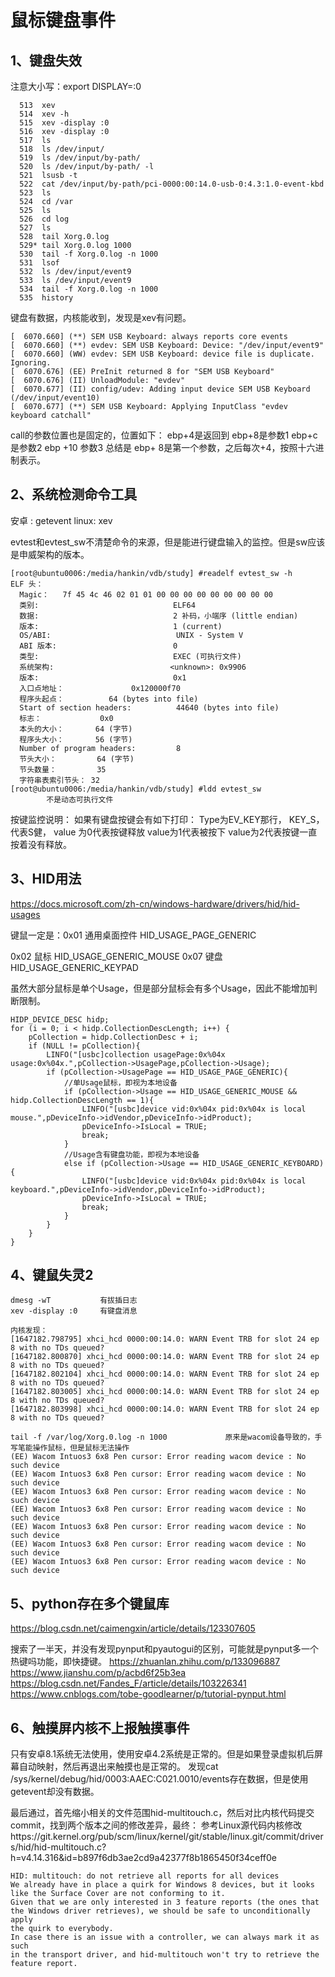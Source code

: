 # 鼠标键盘事件

## 1、键盘失效
注意大小写：export DISPLAY=:0

```
  513  xev
  514  xev -h
  515  xev -display :0
  516  xev -display :0
  517  ls
  518  ls /dev/input/
  519  ls /dev/input/by-path/
  520  ls /dev/input/by-path/ -l
  521  lsusb -t
  522  cat /dev/input/by-path/pci-0000:00:14.0-usb-0:4.3:1.0-event-kbd
  523  ls
  524  cd /var
  525  ls
  526  cd log
  527  ls
  528  tail Xorg.0.log
  529* tail Xorg.0.log 1000
  530  tail -f Xorg.0.log -n 1000
  531  lsof
  532  ls /dev/input/event9
  533  ls /dev/input/event9
  534  tail -f Xorg.0.log -n 1000
  535  history
```

键盘有数据，内核能收到，发现是xev有问题。
```
[  6070.660] (**) SEM USB Keyboard: always reports core events
[  6070.660] (**) evdev: SEM USB Keyboard: Device: "/dev/input/event9"
[  6070.660] (WW) evdev: SEM USB Keyboard: device file is duplicate. Ignoring.
[  6070.676] (EE) PreInit returned 8 for "SEM USB Keyboard"
[  6070.676] (II) UnloadModule: "evdev"
[  6070.677] (II) config/udev: Adding input device SEM USB Keyboard (/dev/input/event10)
[  6070.677] (**) SEM USB Keyboard: Applying InputClass "evdev keyboard catchall"
```

call的参数位置也是固定的，位置如下：
ebp+4是返回到
ebp+8是参数1
ebp+c 是参数2
ebp +10 参数3
总结是 ebp+ 8是第一个参数，之后每次+4，按照十六进制表示。

## 2、系统检测命令工具
安卓 : getevent
linux: xev

evtest和evtest_sw不清楚命令的来源，但是能进行键盘输入的监控。但是sw应该是申威架构的版本。
```
[root@ubuntu0006:/media/hankin/vdb/study] #readelf evtest_sw -h
ELF 头：
  Magic：   7f 45 4c 46 02 01 01 00 00 00 00 00 00 00 00 00
  类别:                              ELF64
  数据:                              2 补码，小端序 (little endian)
  版本:                              1 (current)
  OS/ABI:                            UNIX - System V
  ABI 版本:                          0
  类型:                              EXEC (可执行文件)
  系统架构:                          <unknown>: 0x9906
  版本:                              0x1
  入口点地址：               0x120000f70
  程序头起点：          64 (bytes into file)
  Start of section headers:          44640 (bytes into file)
  标志：             0x0
  本头的大小：       64 (字节)
  程序头大小：       56 (字节)
  Number of program headers:         8
  节头大小：         64 (字节)
  节头数量：         35
  字符串表索引节头： 32
[root@ubuntu0006:/media/hankin/vdb/study] #ldd evtest_sw
        不是动态可执行文件
```
按键监控说明：
如果有键盘按键会有如下打印：
Type为EV_KEY那行， KEY_S， 代表S健，
 value 为0代表按键释放
 value为1代表被按下
 value为2代表按键一直按着没有释放。

## 3、HID用法
https://docs.microsoft.com/zh-cn/windows-hardware/drivers/hid/hid-usages

键鼠一定是：0x01	通用桌面控件	HID_USAGE_PAGE_GENERIC

0x02	鼠标	HID_USAGE_GENERIC_MOUSE
0x07	键盘	HID_USAGE_GENERIC_KEYPAD

虽然大部分鼠标是单个Usage，但是部分鼠标会有多个Usage，因此不能增加判断限制。
```
HIDP_DEVICE_DESC hidp;
for (i = 0; i < hidp.CollectionDescLength; i++) {
    pCollection = hidp.CollectionDesc + i;
    if (NULL != pCollection){
        LINFO("[usbc]collection usagePage:0x%04x usage:0x%04x.",pCollection->UsagePage,pCollection->Usage);
        if (pCollection->UsagePage == HID_USAGE_PAGE_GENERIC){
            //单Usage鼠标，即视为本地设备
            if (pCollection->Usage == HID_USAGE_GENERIC_MOUSE && hidp.CollectionDescLength == 1){
                LINFO("[usbc]device vid:0x%04x pid:0x%04x is local mouse.",pDeviceInfo->idVendor,pDeviceInfo->idProduct);
                pDeviceInfo->IsLocal = TRUE;
                break;
            }
            //Usage含有键盘功能，即视为本地设备
            else if (pCollection->Usage == HID_USAGE_GENERIC_KEYBOARD){
                LINFO("[usbc]device vid:0x%04x pid:0x%04x is local keyboard.",pDeviceInfo->idVendor,pDeviceInfo->idProduct);
                pDeviceInfo->IsLocal = TRUE;
                break;
            }
        }
    }
}
```

## 4、键鼠失灵2
```
dmesg -wT           有拔插日志
xev -display :0     有键盘消息

内核发现：
[1647182.798795] xhci_hcd 0000:00:14.0: WARN Event TRB for slot 24 ep 8 with no TDs queued?
[1647182.800870] xhci_hcd 0000:00:14.0: WARN Event TRB for slot 24 ep 8 with no TDs queued?
[1647182.802104] xhci_hcd 0000:00:14.0: WARN Event TRB for slot 24 ep 8 with no TDs queued?
[1647182.803005] xhci_hcd 0000:00:14.0: WARN Event TRB for slot 24 ep 8 with no TDs queued?
[1647182.803998] xhci_hcd 0000:00:14.0: WARN Event TRB for slot 24 ep 8 with no TDs queued?

tail -f /var/log/Xorg.0.log -n 1000             原来是wacom设备导致的，手写笔能操作鼠标，但是鼠标无法操作
(EE) Wacom Intuos3 6x8 Pen cursor: Error reading wacom device : No such device
(EE) Wacom Intuos3 6x8 Pen cursor: Error reading wacom device : No such device
(EE) Wacom Intuos3 6x8 Pen cursor: Error reading wacom device : No such device
(EE) Wacom Intuos3 6x8 Pen cursor: Error reading wacom device : No such device
(EE) Wacom Intuos3 6x8 Pen cursor: Error reading wacom device : No such device
(EE) Wacom Intuos3 6x8 Pen cursor: Error reading wacom device : No such device
(EE) Wacom Intuos3 6x8 Pen cursor: Error reading wacom device : No such device
```

## 5、python存在多个键鼠库
https://blog.csdn.net/caimengxin/article/details/123307605


搜索了一半天，并没有发现pynput和pyautogui的区别，可能就是pynput多一个热键吗功能，即快捷键。
https://zhuanlan.zhihu.com/p/133096887
https://www.jianshu.com/p/acbd6f25b3ea
https://blog.csdn.net/Fandes_F/article/details/103226341
https://www.cnblogs.com/tobe-goodlearner/p/tutorial-pynput.html


## 6、触摸屏内核不上报触摸事件
只有安卓8.1系统无法使用，使用安卓4.2系统是正常的。但是如果登录虚拟机后屏幕自动映射，然后再退出来触摸也是正常的。
发现cat /sys/kernel/debug/hid/0003\:AAEC\:C021.0010/events存在数据，但是使用getevent却没有数据。

最后通过，首先缩小相关的文件范围hid-multitouch.c，然后对比内核代码提交commit，找到两个版本之间的修改差异，最终：
参考Linux源代码内核修改https://git.kernel.org/pub/scm/linux/kernel/git/stable/linux.git/commit/drivers/hid/hid-multitouch.c?h=v4.14.316&id=b897f6db3ae2cd9a42377f8b1865450f34ceff0e
```
HID: multitouch: do not retrieve all reports for all devices
We already have in place a quirk for Windows 8 devices, but it looks
like the Surface Cover are not conforming to it.
Given that we are only interested in 3 feature reports (the ones that
the Windows driver retrieves), we should be safe to unconditionally apply
the quirk to everybody.
In case there is an issue with a controller, we can always mark it as such
in the transport driver, and hid-multitouch won't try to retrieve the
feature report.
```







